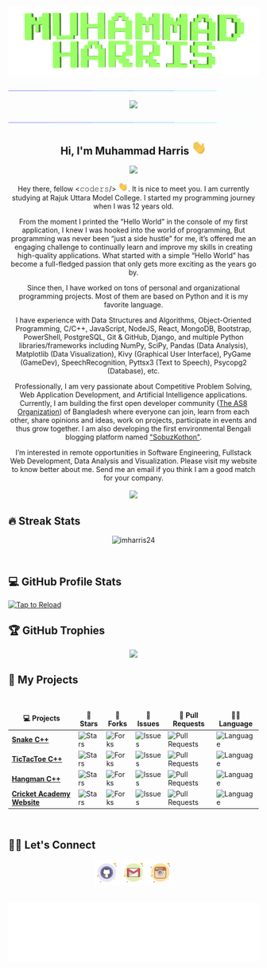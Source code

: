 <!-- Muhammad-Harris.gif -->
<p align="center"><img src="https://github.com/imharris24/imharris24/blob/main/Assets/muhammad-harris.gif" alt="Muhammad Harris"></p>

<!-- Neon-Bar.gif with View-Counter -->
<a href="https://www.github.com/imharris24"><img src="https://github.com/imharris24/imharris24/blob/main/Assets/neon-bar.gif"></a>
<p align="center"><a href="https://count.getloli.com/"><img src="https://count.getloli.com/get/@:imharris24"></a></p>
<a href="https://www.github.com/imharris24"><img src="https://github.com/imharris24/imharris24/blob/main/Assets/neon-bar.gif"></a>

<!-- Name + Auto-Type + Profile-Bio -->
<h2 align="center">Hi, I'm Muhammad Harris <img src="https://github.com/imharris24/imharris24/blob/main/Assets/wave-hand.gif" width="30"></h2>
<p align="center"><a href="https://github.com/imharris24/imharris24"><img src="https://readme-typing-svg.herokuapp.com?lines=Computer+Science+Student;Competitive+Programmer;Web+Developer;Future+Full+Stack+Developer;Always%20learning%20new%20things&center=true&width=500&height=50"></a></p>

<p align="center">Hey there, fellow <𝚌𝚘𝚍𝚎𝚛𝚜/> <img src="https://raw.githubusercontent.com/ABSphreak/ABSphreak/master/gifs/Hi.gif" width="20px">. It is nice to meet you. I am currently studying at Rajuk Uttara Model College. I started my programming journey when I was 12 years old.</p>

<p align="center">From the moment I printed the “Hello World” in the console of my first application, I knew I was hooked into the world of programming, But programming was never been “just a side hustle” for me, it’s offered me an engaging challenge to continually learn and improve my skills in creating high-quality applications. What started with a simple “Hello World” has become a full-fledged passion that only gets more exciting as the years go by.</p>

<p align="center">Since then, I have worked on tons of personal and organizational programming projects. Most of them are based on Python and it is my favorite language.</p>

<p align="center">I have experience with Data Structures and Algorithms, Object-Oriented Programming, C/C++, JavaScript, NodeJS, React, MongoDB, Bootstrap, PowerShell, PostgreSQL, Git & GitHub, Django, and multiple Python libraries/frameworks including NumPy, SciPy, Pandas (Data Analysis), Matplotlib (Data Visualization), Kivy (Graphical User Interface), PyGame (GameDev), SpeechRecognition, Pyttsx3 (Text to Speech), Psycopg2 (Database), etc.</p>

<p align="center">Professionally, I am very passionate about Competitive Problem Solving, Web Application Development, and Artificial Intelligence applications. Currently, I am building the first open developer community (<a href="https://the-as8-organization.github.io/">The AS8 Organization</a>) of Bangladesh where everyone can join, learn from each other, share opinions and ideas, work on projects, participate in events and thus grow together. I am also developing the first environmental Bengali blogging platform named <a href="https://github.com/ahammadshawki8/SobuzKothon">"SobuzKothon"</a>.</p>

<p align="center">I’m interested in remote opportunities in Software Engineering, Fullstack Web Development, Data Analysis and Visualization. Please visit my website to know better about me. Send me an email if you think I am a good match for your company.<br>
  

<br>
<a href="https://www.github.com/imharris24"><img src="https://user-images.githubusercontent.com/73097560/115834477-dbab4500-a447-11eb-908a-139a6edaec5c.gif"></a>
	
## 🔥 Streak Stats
	
<p align="center"><img src="https://github-readme-streak-stats.herokuapp.com/?user=imharris24&theme=tokyonight_duo" alt="imharris24"  /></p>
<br/>
	
## 💻 GitHub Profile Stats
	
[![Tap to Reload](https://metrics.lecoq.io/imharris24?template=classic&base.header=0&base.metadata=0&isocalendar=1&languages=1&people=1&isocalendar.duration=half-year&languages.limit=8&languages.sections=most-used&languages.colors=github&languages.threshold=0%25&languages.indepth=false&languages.recent.load=300&languages.recent.days=14&people.limit=24&people.size=28&people.types=followers%2C%20following&people.identicons=false&people.shuffle=false&config.timezone=Asia%2FCalcutta)](https://www.github.com/imharris24)
	
## 🏆 GitHub Trophies
	
<p align=center>
<img src="https://github-profile-trophy.vercel.app/?username=AkuraDiary&theme=onestar">
</p>	
</details>
	
## 🥇 My Projects
	
<br />
<table>
<thead align="center">
<tr border: none;>
<td><b>💻 Projects</b></td>
<td><b>🌟 Stars</b></td>
<td><b>🍴 Forks</b></td>
<td><b>🐛 Issues</b></td>
<td><b>🔔 Pull Requests</b></td>
<td><b>👨‍💻 Language</b></td>
</tr>
</thead>
<tbody>
<tr>
<td><a href="https://github.com/imharris24/Snake-Game-CPP"><b>Snake C++</b></a></td>
<td><img alt="Stars" src="https://img.shields.io/github/stars/imharris24/Snake-CPP?style=flat-square&labelColor=343b41"/></td>
<td><img alt="Forks" src="https://img.shields.io/github/forks/imharris24/Snake-CPP?style=flat-square&labelColor=343b41"/></td>
<td><img alt="Issues" src="https://img.shields.io/github/issues/imharris24/Snake-CPP?style=flat-square"/></td>
<td><img alt="Pull Requests" src="https://img.shields.io/github/issues-pr/imharris24/Snake-CPP?style=flat-square"/></td>
<td><img alt="Language" src="https://img.shields.io/github/languages/top/imharris24/Snake-CPP?style=flat-square"/></td>
</tr>
<tr>
<td><a href="https://github.com/imharris24/TicTacToe-CPP"><b>TicTacToe C++</b></a></td>
<td><img alt="Stars" src="https://img.shields.io/github/stars/imharris24/TicTacToe-CPP?style=flat-square&labelColor=343b41"/></td>
<td><img alt="Forks" src="https://img.shields.io/github/forks/imharris24/TicTacToe-CPP?style=flat-square&labelColor=343b41"/></td>
<td><img alt="Issues" src="https://img.shields.io/github/issues/imharris24/TicTacToe-CPP?style=flat-square"/></td>
<td><img alt="Pull Requests" src="https://img.shields.io/github/issues-pr/imharris24/TicTacToe-CPP?style=flat-square"/></td>
<td><img alt="Language" src="https://img.shields.io/github/languages/top/imharris24/TicTacToe-CPP?style=flat-square"/></td>
</tr>
<tr>
<td><a href="https://github.com/imharris24/Hangman-CPP"><b>Hangman C++</b></a></td>
<td><img alt="Stars" src="https://img.shields.io/github/stars/imharris24/Hangman-CPP?style=flat-square&labelColor=343b41"/></td>
<td><img alt="Forks" src="https://img.shields.io/github/forks/imharris24/Hangman-CPP?style=flat-square&labelColor=343b41"/></td>
<td><img alt="Issues" src="https://img.shields.io/github/issues/imharris24/Hangman-CPP?style=flat-square"/></td>
<td><img alt="Pull Requests" src="https://img.shields.io/github/issues-pr/imharris24/Hangman-CPP?style=flat-square"/></td>
<td><img alt="Language" src="https://img.shields.io/github/languages/top/imharris24/Hangman-CPP?style=flat-square"/></td>
</tr>
<tr>
<td><a href="https://github.com/imharris24/Cricket-Academy-DBS"><b>Cricket Academy Website</b></a></td>
<td><img alt="Stars" src="https://img.shields.io/github/stars/imharris24/Cricket-Academy-WEB?style=flat-square&labelColor=343b41"/></td>
<td><img alt="Forks" src="https://img.shields.io/github/forks/imharris24/Cricket-Academy-WEB?style=flat-square&labelColor=343b41"/></td>
<td><img alt="Issues" src="https://img.shields.io/github/issues/imharris24/Cricket-Academy-WEB?style=flat-square"/></td>
<td><img alt="Pull Requests" src="https://img.shields.io/github/issues-pr/imharris24/Cricket-Academy-WEB?style=flat-square"/></td>
<td><img alt="Language" src="https://img.shields.io/github/languages/top/imharris24/Cricket-Academy-WEB?style=flat-square"/></td>
</tr>
</tbody>
</table>
<br/>  
	
## 🙋‍♀️ Let's Connect
	
<p align="center">
   <a href="github.com/imharris24"><img src="https://github.com/imharris24/imharris24/blob/main/Resouces/github.png" alt="Github"/></a>
   <a href="mailto:harris20014@gmail.com"><img src="https://github.com/imharris24/imharris24/blob/main/Resouces/gmail.png" alt="Gmail"/></a>
   <a href="https://instagram.com/im_harrisg"><img src="https://github.com/imharris24/imharris24/blob/main/Resouces/instagram.png" alt="Instagram"/></a>
</p>
<br/>
<img height="120" alt="Thanks for visiting me" width="100%" src="https://github.com/imharris24/imharris24/blob/main/Resouces/marquee.svg" />

